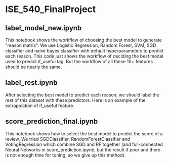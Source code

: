 # ISE_540_FinalProject

## label_model_new.ipynb
This notebook shows the workflow of choosing the best model to generate "reason matrix". We use Logistic Regression, Random Forest, SVM, SGD classifier and naive bayes classifier with default hyperparameters to predict each reason. This code just shows the workflow of deciding the best model used to predict if_useful tag. But the workflow of all these 10+ features should be nearly the same. 

## label_rest.ipynb
After selecting the best model to predict each reason, we should label the rest of this dataset with these predictors. Here is an example of the extrapolation of if_useful feature.

## score_prediction_final.ipynb
This notebook shows how to select the best model to predict the score of a review. We tried SGDClassifier, RandomForestClassifier and VotingRegression which combine SGD and RF together (and full-connected Neural Networks in score_prediction.ipynb, but the result if poor and there is not enough time for tuning, so we give up this method).

